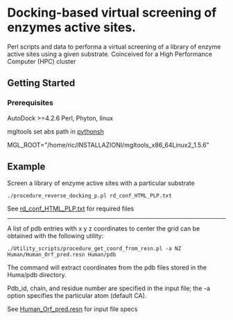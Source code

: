 # Docking-based virtual screening of enzymes active sites.

Perl scripts and data to performa a virtual screening of a library of enzyme active sites using a given substrate.
Coinceived for a High Performance Computer (HPC) cluster

## Getting Started


### Prerequisites

AutoDock >=4.2.6
Perl, Phyton, linux

mgltools
set abs path in [pythonsh](https://github.com/Percud/Rev_Docking/blob/master/Autodock_scripts/pythonsh)

MGL_ROOT="/home/ric/INSTALLAZIONI/mgltools_x86_64Linux2_1.5.6" 
## Example
Screen a library of enzyme active sites with a particular substrate
```
./procedure_reverse_docking_p.pl rd_conf_HTML_PLP.txt
```

See  [rd_conf_HTML_PLP.txt](https://github.com/Percud/Rev_Docking/edit/master/rd_conf_HTML_PLP.txt) for required files

______________________________________________________________
A list of pdb entries with x y z coordinates to center the grid 
can be obtained with the following utility:

```
./Utility_scripts/procedure_get_coord_from_resn.pl -a NZ Human/Human_Orf_pred.resn Human/pdb
```
  The command will extract coordinates from the pdb files stored in the Huma/pdb directory.

  Pdb_id, chain, and residue number are specified in the input file; the -a option specifies the particular atom (default CA).

  See  [Human_Orf_pred.resn](https://github.com/Percud/Rev_Docking/edit/master/Human/Human_Orf_pred.resn) for input file specs
